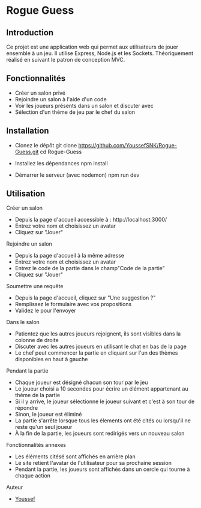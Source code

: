 # Rogue Guess

## Introduction
Ce projet est une application web qui permet aux utilisateurs de jouer ensemble à un jeu. Il utilise Express, Node.js et les Sockets. Théoriquement réalisé en suivant le patron de conception MVC.

## Fonctionnalités
- Créer un salon privé
- Rejoindre un salon à l'aide d'un code
- Voir les joueurs présents dans un salon et discuter avec
- Sélection d'un thème de jeu par le chef du salon


## Installation
- Clonez le dépôt
git clone https://github.com/YoussefSNK/Rogue-Guess.git
cd Rogue-Guess

- Installez les dépendances
npm install

- Démarrer le serveur (avec nodemon)
npm run dev



## Utilisation
Créer un salon
- Depuis la page d'accueil accessible à : http://localhost:3000/
- Entrez votre nom et choisissez un avatar
- Cliquez sur "Jouer"

Rejoindre un salon
- Depuis la page d'accueil à la même adresse
- Entrez votre nom et choisissez un avatar
- Entrez le code de la partie dans le champ"Code de la partie"
- Cliquez sur "Jouer"

Soumettre une requête
- Depuis la page d'accueil, cliquez sur "Une suggestion ?"
- Remplissez le formulaire avec vos propositions
- Validez le pour l'envoyer

Dans le salon
- Patientez que les autres joueurs rejoignent, ils sont visibles dans la colonne de droite
- Discuter avec les autres joueurs en utilisant le chat en bas de la page
- Le chef peut commencer la partie en cliquant sur l'un des thèmes disponibles en haut à gauche

Pendant la partie
- Chaque joueur est désigné chacun son tour par le jeu
- Le joueur choisi a 10 secondes pour écrire un élément appartenant au thème de la partie
- Si il y arrive, le joueur sélectionne le joueur suivant et c'est à son tour de répondre
- Sinon, le joueur est éliminé
- La partie s'arrête lorsque tous les élements ont été cités ou lorsqu'il ne reste qu'un seul joueur
- À la fin de la partie, les joueurs sont redirigés vers un nouveau salon


Fonctionnalités annexes
- Les éléments citésé sont affichés en arrière plan
- Le site retient l'avatar de l'utilisateur pour sa prochaine session
- Pendant la partie, les joueurs sont affichés dans un cercle qui tourne à chaque action



Auteur
- [Youssef](https://github.com/YoussefSNK)
